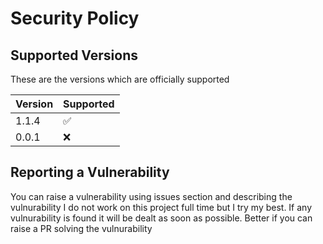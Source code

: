 # Security Policy

## Supported Versions
These are the versions which are officially supported

| Version | Supported          |
| ------- | ------------------ |
| 1.1.4   | :white_check_mark: |
| 0.0.1   | :x:                |

## Reporting a Vulnerability
You can raise a vulnerability using issues section and describing the vulnurability
I do not work on this project full time but I try my best. If any vulnurability is found it will be dealt as soon as possible. Better if you can raise a PR solving the vulnurability
